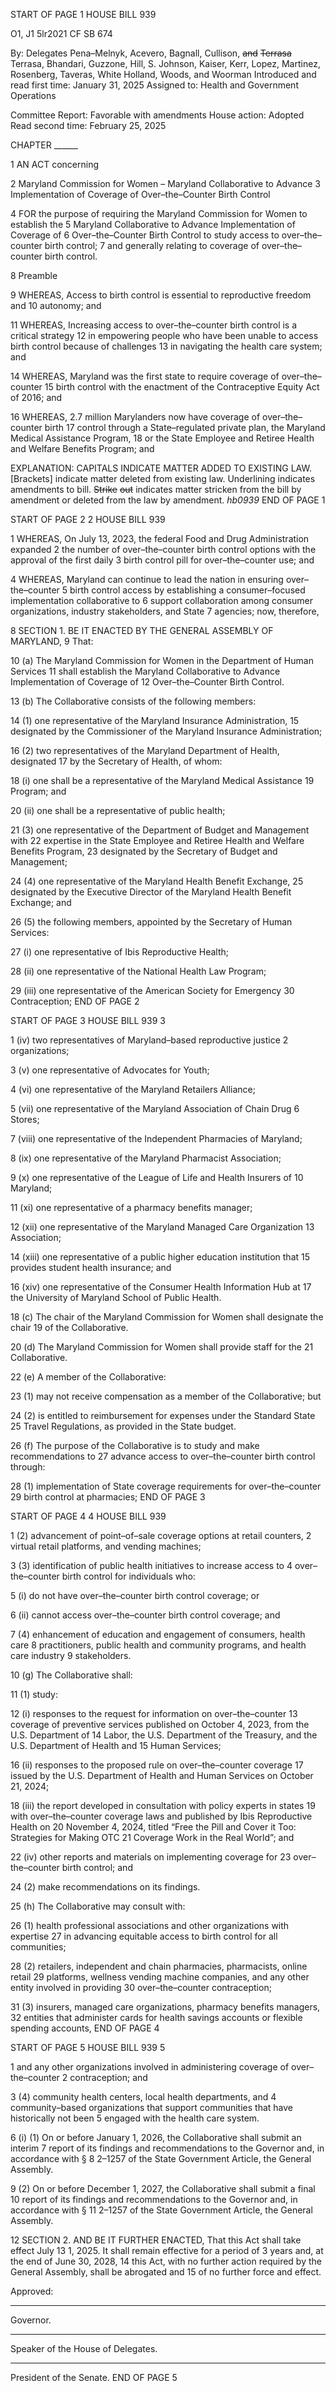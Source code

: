 START OF PAGE 1
HOUSE BILL 939

O1, J1 5lr2021
CF SB 674

By: Delegates Pena–Melnyk, Acevero, Bagnall, Cullison, ~~and~~ ~~Terrasa~~ Terrasa,
Bhandari, Guzzone, Hill, S. Johnson, Kaiser, Kerr, Lopez, Martinez,
Rosenberg, Taveras, White Holland, Woods, and Woorman
Introduced and read first time: January 31, 2025
Assigned to: Health and Government Operations

Committee Report: Favorable with amendments
House action: Adopted
Read second time: February 25, 2025

CHAPTER ______

1 AN ACT concerning

2 Maryland Commission for Women – Maryland Collaborative to Advance
3 Implementation of Coverage of Over–the–Counter Birth Control

4 FOR the purpose of requiring the Maryland Commission for Women to establish the
5 Maryland Collaborative to Advance Implementation of Coverage of
6 Over–the–Counter Birth Control to study access to over–the–counter birth control;
7 and generally relating to coverage of over–the–counter birth control.

8 Preamble

9 WHEREAS, Access to birth control is essential to reproductive freedom and
10 autonomy; and

11 WHEREAS, Increasing access to over–the–counter birth control is a critical strategy
12 in empowering people who have been unable to access birth control because of challenges
13 in navigating the health care system; and

14 WHEREAS, Maryland was the first state to require coverage of over–the–counter
15 birth control with the enactment of the Contraceptive Equity Act of 2016; and

16 WHEREAS, 2.7 million Marylanders now have coverage of over–the–counter birth
17 control through a State–regulated private plan, the Maryland Medical Assistance Program,
18 or the State Employee and Retiree Health and Welfare Benefits Program; and

EXPLANATION: CAPITALS INDICATE MATTER ADDED TO EXISTING LAW.
[Brackets] indicate matter deleted from existing law.
Underlining indicates amendments to bill.
~~Strike~~ ~~out~~ indicates matter stricken from the bill by amendment or deleted from the law by
amendment. *hb0939*
END OF PAGE 1

START OF PAGE 2
2 HOUSE BILL 939

1 WHEREAS, On July 13, 2023, the federal Food and Drug Administration expanded
2 the number of over–the–counter birth control options with the approval of the first daily
3 birth control pill for over–the–counter use; and

4 WHEREAS, Maryland can continue to lead the nation in ensuring over–the–counter
5 birth control access by establishing a consumer–focused implementation collaborative to
6 support collaboration among consumer organizations, industry stakeholders, and State
7 agencies; now, therefore,

8 SECTION 1. BE IT ENACTED BY THE GENERAL ASSEMBLY OF MARYLAND,
9 That:

10 (a) The Maryland Commission for Women in the Department of Human Services
11 shall establish the Maryland Collaborative to Advance Implementation of Coverage of
12 Over–the–Counter Birth Control.

13 (b) The Collaborative consists of the following members:

14 (1) one representative of the Maryland Insurance Administration,
15 designated by the Commissioner of the Maryland Insurance Administration;

16 (2) two representatives of the Maryland Department of Health, designated
17 by the Secretary of Health, of whom:

18 (i) one shall be a representative of the Maryland Medical Assistance
19 Program; and

20 (ii) one shall be a representative of public health;

21 (3) one representative of the Department of Budget and Management with
22 expertise in the State Employee and Retiree Health and Welfare Benefits Program,
23 designated by the Secretary of Budget and Management;

24 (4) one representative of the Maryland Health Benefit Exchange,
25 designated by the Executive Director of the Maryland Health Benefit Exchange; and

26 (5) the following members, appointed by the Secretary of Human Services:

27 (i) one representative of Ibis Reproductive Health;

28 (ii) one representative of the National Health Law Program;

29 (iii) one representative of the American Society for Emergency
30 Contraception;
END OF PAGE 2

START OF PAGE 3
HOUSE BILL 939 3

1 (iv) two representatives of Maryland–based reproductive justice
2 organizations;

3 (v) one representative of Advocates for Youth;

4 (vi) one representative of the Maryland Retailers Alliance;

5 (vii) one representative of the Maryland Association of Chain Drug
6 Stores;

7 (viii) one representative of the Independent Pharmacies of Maryland;

8 (ix) one representative of the Maryland Pharmacist Association;

9 (x) one representative of the League of Life and Health Insurers of
10 Maryland;

11 (xi) one representative of a pharmacy benefits manager;

12 (xii) one representative of the Maryland Managed Care Organization
13 Association;

14 (xiii) one representative of a public higher education institution that
15 provides student health insurance; and

16 (xiv) one representative of the Consumer Health Information Hub at
17 the University of Maryland School of Public Health.

18 (c) The chair of the Maryland Commission for Women shall designate the chair
19 of the Collaborative.

20 (d) The Maryland Commission for Women shall provide staff for the
21 Collaborative.

22 (e) A member of the Collaborative:

23 (1) may not receive compensation as a member of the Collaborative; but

24 (2) is entitled to reimbursement for expenses under the Standard State
25 Travel Regulations, as provided in the State budget.

26 (f) The purpose of the Collaborative is to study and make recommendations to
27 advance access to over–the–counter birth control through:

28 (1) implementation of State coverage requirements for over–the–counter
29 birth control at pharmacies;
END OF PAGE 3

START OF PAGE 4
4 HOUSE BILL 939

1 (2) advancement of point–of–sale coverage options at retail counters,
2 virtual retail platforms, and vending machines;

3 (3) identification of public health initiatives to increase access to
4 over–the–counter birth control for individuals who:

5 (i) do not have over–the–counter birth control coverage; or

6 (ii) cannot access over–the–counter birth control coverage; and

7 (4) enhancement of education and engagement of consumers, health care
8 practitioners, public health and community programs, and health care industry
9 stakeholders.

10 (g) The Collaborative shall:

11 (1) study:

12 (i) responses to the request for information on over–the–counter
13 coverage of preventive services published on October 4, 2023, from the U.S. Department of
14 Labor, the U.S. Department of the Treasury, and the U.S. Department of Health and
15 Human Services;

16 (ii) responses to the proposed rule on over–the–counter coverage
17 issued by the U.S. Department of Health and Human Services on October 21, 2024;

18 (iii) the report developed in consultation with policy experts in states
19 with over–the–counter coverage laws and published by Ibis Reproductive Health on
20 November 4, 2024, titled “Free the Pill and Cover it Too: Strategies for Making OTC
21 Coverage Work in the Real World”; and

22 (iv) other reports and materials on implementing coverage for
23 over–the–counter birth control; and

24 (2) make recommendations on its findings.

25 (h) The Collaborative may consult with:

26 (1) health professional associations and other organizations with expertise
27 in advancing equitable access to birth control for all communities;

28 (2) retailers, independent and chain pharmacies, pharmacists, online retail
29 platforms, wellness vending machine companies, and any other entity involved in providing
30 over–the–counter contraception;

31 (3) insurers, managed care organizations, pharmacy benefits managers,
32 entities that administer cards for health savings accounts or flexible spending accounts,
END OF PAGE 4

START OF PAGE 5
HOUSE BILL 939 5

1 and any other organizations involved in administering coverage of over–the–counter
2 contraception; and

3 (4) community health centers, local health departments, and
4 community–based organizations that support communities that have historically not been
5 engaged with the health care system.

6 (i) (1) On or before January 1, 2026, the Collaborative shall submit an interim
7 report of its findings and recommendations to the Governor and, in accordance with §
8 2–1257 of the State Government Article, the General Assembly.

9 (2) On or before December 1, 2027, the Collaborative shall submit a final
10 report of its findings and recommendations to the Governor and, in accordance with §
11 2–1257 of the State Government Article, the General Assembly.

12 SECTION 2. AND BE IT FURTHER ENACTED, That this Act shall take effect July
13 1, 2025. It shall remain effective for a period of 3 years and, at the end of June 30, 2028,
14 this Act, with no further action required by the General Assembly, shall be abrogated and
15 of no further force and effect.

Approved:

________________________________________________________________________________
Governor.

________________________________________________________________________________
Speaker of the House of Delegates.

________________________________________________________________________________
President of the Senate.
END OF PAGE 5